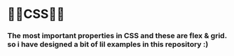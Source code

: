 # 💅🏻CSS💅🏻

### The most important properties in CSS and these are flex & grid. so i have designed a bit of lil examples in this repository :)
